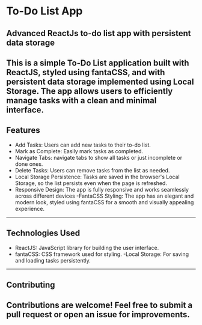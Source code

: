 # To-Do List App

## Advanced ReactJs to-do list app with persistent data storage
This is a simple To-Do List application built with ReactJS, styled using fantaCSS, and with persistent data storage implemented using Local Storage. The app allows users to efficiently manage tasks with a clean and minimal interface.
---

## Features
- Add Tasks: Users can add new tasks to their to-do list.
- Mark as Complete: Easily mark tasks as completed.
- Navigate Tabs: navigate tabs to show all tasks or just incomplete or done ones.
- Delete Tasks: Users can remove tasks from the list as needed.
- Local Storage Persistence: Tasks are saved in the browser's Local Storage, so the list persists even when the page is refreshed.
- Responsive Design: The app is fully responsive and works seamlessly across different devices
-FantaCSS Styling: The app has an elegant and modern look, styled using fantaCSS for a smooth and visually appealing experience.
---
## Technologies Used
- ReactJS: JavaScript library for building the user interface.
- fantaCSS: CSS framework used for styling.
-Local Storage: For saving and loading tasks persistently.
---
## Contributing
Contributions are welcome! Feel free to submit a pull request or open an issue for improvements.
---
